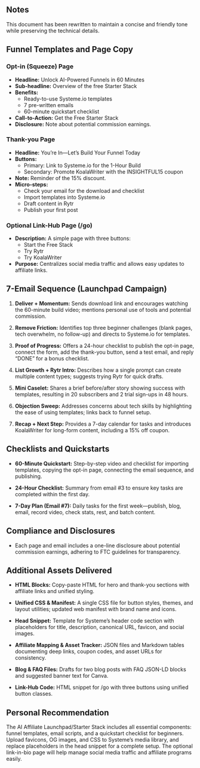 ## Notes
This document has been rewritten to maintain a concise and friendly tone while preserving the technical details.

## Funnel Templates and Page Copy

### Opt-in (Squeeze) Page
- **Headline:** Unlock AI-Powered Funnels in 60 Minutes
- **Sub-headline:** Overview of the free Starter Stack
- **Benefits:**
  - Ready-to-use Systeme.io templates
  - 7 pre-written emails
  - 60-minute quickstart checklist
- **Call-to-Action:** Get the Free Starter Stack
- **Disclosure:** Note about potential commission earnings.

### Thank-you Page
- **Headline:** You’re In—Let’s Build Your Funnel Today
- **Buttons:**
  - Primary: Link to Systeme.io for the 1-Hour Build
  - Secondary: Promote KoalaWriter with the INSIGHTFUL15 coupon
- **Note:** Reminder of the 15% discount.
- **Micro-steps:**
  - Check your email for the download and checklist
  - Import templates into Systeme.io
  - Draft content in Rytr
  - Publish your first post

### Optional Link-Hub Page (/go)
- **Description:** A simple page with three buttons:
  - Start the Free Stack
  - Try Rytr
  - Try KoalaWriter
- **Purpose:** Centralizes social media traffic and allows easy updates to affiliate links.

## 7-Email Sequence (Launchpad Campaign)

1. **Deliver + Momentum:** Sends download link and encourages watching the 60-minute build video; mentions personal use of tools and potential commission.
   
2. **Remove Friction:** Identifies top three beginner challenges (blank pages, tech overwhelm, no follow-up) and directs to Systeme.io for templates.

3. **Proof of Progress:** Offers a 24-hour checklist to publish the opt-in page, connect the form, add the thank-you button, send a test email, and reply “DONE” for a bonus checklist.

4. **List Growth + Rytr Intro:** Describes how a single prompt can create multiple content types; suggests trying Rytr for quick drafts.

5. **Mini Caselet:** Shares a brief before/after story showing success with templates, resulting in 20 subscribers and 2 trial sign-ups in 48 hours.

6. **Objection Sweep:** Addresses concerns about tech skills by highlighting the ease of using templates; links back to funnel setup.

7. **Recap + Next Step:** Provides a 7-day calendar for tasks and introduces KoalaWriter for long-form content, including a 15% off coupon.

## Checklists and Quickstarts

- **60-Minute Quickstart:** Step-by-step video and checklist for importing templates, copying the opt-in page, connecting the email sequence, and publishing.
  
- **24-Hour Checklist:** Summary from email #3 to ensure key tasks are completed within the first day.

- **7-Day Plan (Email #7):** Daily tasks for the first week—publish, blog, email, record video, check stats, rest, and batch content.

## Compliance and Disclosures

- Each page and email includes a one-line disclosure about potential commission earnings, adhering to FTC guidelines for transparency.

## Additional Assets Delivered

- **HTML Blocks:** Copy-paste HTML for hero and thank-you sections with affiliate links and unified styling.
  
- **Unified CSS & Manifest:** A single CSS file for button styles, themes, and layout utilities; updated web manifest with brand name and icons.

- **Head Snippet:** Template for Systeme’s header code section with placeholders for title, description, canonical URL, favicon, and social images.

- **Affiliate Mapping & Asset Tracker:** JSON files and Markdown tables documenting deep links, coupon codes, and asset URLs for consistency.

- **Blog & FAQ Files:** Drafts for two blog posts with FAQ JSON-LD blocks and suggested banner text for Canva.

- **Link-Hub Code:** HTML snippet for /go with three buttons using unified button classes.

## Personal Recommendation

The AI Affiliate Launchpad/Starter Stack includes all essential components: funnel templates, email scripts, and a quickstart checklist for beginners. Upload favicons, OG images, and CSS to Systeme’s media library, and replace placeholders in the head snippet for a complete setup. The optional link-in-bio page will help manage social media traffic and affiliate programs easily.